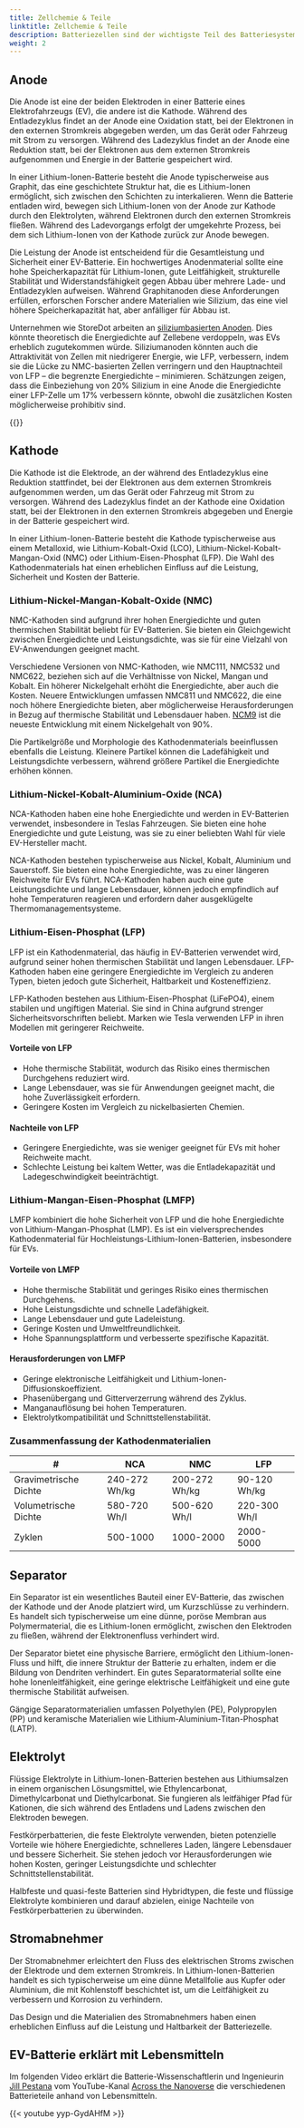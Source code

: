 ```yaml
---
title: Zellchemie & Teile
linktitle: Zellchemie & Teile
description: Batteriezellen sind der wichtigste Teil des Batteriesystems und der kritischste Faktor für sowohl Kosten als auch Leistung in Elektrofahrzeugen.
weight: 2
---
```

<!-- markdownlint-disable MD033 -->

## Anode

Die Anode ist eine der beiden Elektroden in einer Batterie eines Elektrofahrzeugs (EV), die andere ist die Kathode. Während des Entladezyklus findet an der Anode eine Oxidation statt, bei der Elektronen in den externen Stromkreis abgegeben werden, um das Gerät oder Fahrzeug mit Strom zu versorgen. Während des Ladezyklus findet an der Anode eine Reduktion statt, bei der Elektronen aus dem externen Stromkreis aufgenommen und Energie in der Batterie gespeichert wird.

In einer Lithium-Ionen-Batterie besteht die Anode typischerweise aus Graphit, das eine geschichtete Struktur hat, die es Lithium-Ionen ermöglicht, sich zwischen den Schichten zu interkalieren. Wenn die Batterie entladen wird, bewegen sich Lithium-Ionen von der Anode zur Kathode durch den Elektrolyten, während Elektronen durch den externen Stromkreis fließen. Während des Ladevorgangs erfolgt der umgekehrte Prozess, bei dem sich Lithium-Ionen von der Kathode zurück zur Anode bewegen.

Die Leistung der Anode ist entscheidend für die Gesamtleistung und Sicherheit einer EV-Batterie. Ein hochwertiges Anodenmaterial sollte eine hohe Speicherkapazität für Lithium-Ionen, gute Leitfähigkeit, strukturelle Stabilität und Widerstandsfähigkeit gegen Abbau über mehrere Lade- und Entladezyklen aufweisen. Während Graphitanoden diese Anforderungen erfüllen, erforschen Forscher andere Materialien wie Silizium, das eine viel höhere Speicherkapazität hat, aber anfälliger für Abbau ist.

Unternehmen wie StoreDot arbeiten an [siliziumbasierten Anoden](https://www.store-dot.com/blog/silicon-dominant-anodes-pave-the-way-for-future-li-ion-ev-batteries). Dies könnte theoretisch die Energiedichte auf Zellebene verdoppeln, was EVs erheblich zugutekommen würde. Siliziumanoden könnten auch die Attraktivität von Zellen mit niedrigerer Energie, wie LFP, verbessern, indem sie die Lücke zu NMC-basierten Zellen verringern und den Hauptnachteil von LFP – die begrenzte Energiedichte – minimieren. Schätzungen zeigen, dass die Einbeziehung von 20% Silizium in eine Anode die Energiedichte einer LFP-Zelle um 17% verbessern könnte, obwohl die zusätzlichen Kosten möglicherweise prohibitiv sind.

{{<evkxdisplayaddarticle />}}

## Kathode

Die Kathode ist die Elektrode, an der während des Entladezyklus eine Reduktion stattfindet, bei der Elektronen aus dem externen Stromkreis aufgenommen werden, um das Gerät oder Fahrzeug mit Strom zu versorgen. Während des Ladezyklus findet an der Kathode eine Oxidation statt, bei der Elektronen in den externen Stromkreis abgegeben und Energie in der Batterie gespeichert wird.

In einer Lithium-Ionen-Batterie besteht die Kathode typischerweise aus einem Metalloxid, wie Lithium-Kobalt-Oxid (LCO), Lithium-Nickel-Kobalt-Mangan-Oxid (NMC) oder Lithium-Eisen-Phosphat (LFP). Die Wahl des Kathodenmaterials hat einen erheblichen Einfluss auf die Leistung, Sicherheit und Kosten der Batterie.

### Lithium-Nickel-Mangan-Kobalt-Oxide (NMC)

NMC-Kathoden sind aufgrund ihrer hohen Energiedichte und guten thermischen Stabilität beliebt für EV-Batterien. Sie bieten ein Gleichgewicht zwischen Energiedichte und Leistungsdichte, was sie für eine Vielzahl von EV-Anwendungen geeignet macht.

Verschiedene Versionen von NMC-Kathoden, wie NMC111, NMC532 und NMC622, beziehen sich auf die Verhältnisse von Nickel, Mangan und Kobalt. Ein höherer Nickelgehalt erhöht die Energiedichte, aber auch die Kosten. Neuere Entwicklungen umfassen NMC811 und NMC622, die eine noch höhere Energiedichte bieten, aber möglicherweise Herausforderungen in Bezug auf thermische Stabilität und Lebensdauer haben. [NCM9](https://skinnonews.com/global/archives/14179) ist die neueste Entwicklung mit einem Nickelgehalt von 90%.

Die Partikelgröße und Morphologie des Kathodenmaterials beeinflussen ebenfalls die Leistung. Kleinere Partikel können die Ladefähigkeit und Leistungsdichte verbessern, während größere Partikel die Energiedichte erhöhen können.

### Lithium-Nickel-Kobalt-Aluminium-Oxide (NCA)

NCA-Kathoden haben eine hohe Energiedichte und werden in EV-Batterien verwendet, insbesondere in Teslas Fahrzeugen. Sie bieten eine hohe Energiedichte und gute Leistung, was sie zu einer beliebten Wahl für viele EV-Hersteller macht.

NCA-Kathoden bestehen typischerweise aus Nickel, Kobalt, Aluminium und Sauerstoff. Sie bieten eine hohe Energiedichte, was zu einer längeren Reichweite für EVs führt. NCA-Kathoden haben auch eine gute Leistungsdichte und lange Lebensdauer, können jedoch empfindlich auf hohe Temperaturen reagieren und erfordern daher ausgeklügelte Thermomanagementsysteme.

### Lithium-Eisen-Phosphat (LFP)

LFP ist ein Kathodenmaterial, das häufig in EV-Batterien verwendet wird, aufgrund seiner hohen thermischen Stabilität und langen Lebensdauer. LFP-Kathoden haben eine geringere Energiedichte im Vergleich zu anderen Typen, bieten jedoch gute Sicherheit, Haltbarkeit und Kosteneffizienz.

LFP-Kathoden bestehen aus Lithium-Eisen-Phosphat (LiFePO4), einem stabilen und ungiftigen Material. Sie sind in China aufgrund strenger Sicherheitsvorschriften beliebt. Marken wie Tesla verwenden LFP in ihren Modellen mit geringerer Reichweite.

#### Vorteile von LFP

- Hohe thermische Stabilität, wodurch das Risiko eines thermischen Durchgehens reduziert wird.
- Lange Lebensdauer, was sie für Anwendungen geeignet macht, die hohe Zuverlässigkeit erfordern.
- Geringere Kosten im Vergleich zu nickelbasierten Chemien.

#### Nachteile von LFP

- Geringere Energiedichte, was sie weniger geeignet für EVs mit hoher Reichweite macht.
- Schlechte Leistung bei kaltem Wetter, was die Entladekapazität und Ladegeschwindigkeit beeinträchtigt.

### Lithium-Mangan-Eisen-Phosphat (LMFP)

LMFP kombiniert die hohe Sicherheit von LFP und die hohe Energiedichte von Lithium-Mangan-Phosphat (LMP). Es ist ein vielversprechendes Kathodenmaterial für Hochleistungs-Lithium-Ionen-Batterien, insbesondere für EVs.

#### Vorteile von LMFP

- Hohe thermische Stabilität und geringes Risiko eines thermischen Durchgehens.
- Hohe Leistungsdichte und schnelle Ladefähigkeit.
- Lange Lebensdauer und gute Ladeleistung.
- Geringe Kosten und Umweltfreundlichkeit.
- Hohe Spannungsplattform und verbesserte spezifische Kapazität.

#### Herausforderungen von LMFP

- Geringe elektronische Leitfähigkeit und Lithium-Ionen-Diffusionskoeffizient.
- Phasenübergang und Gitterverzerrung während des Zyklus.
- Manganauflösung bei hohen Temperaturen.
- Elektrolytkompatibilität und Schnittstellenstabilität.

### Zusammenfassung der Kathodenmaterialien

<table class="table table-striped">
<thead>
<tr>
<th>#</th>
<th>NCA</th>
<th>NMC</th>
<th>LFP</th>
</tr>
</thead>
<tbody>
<tr>
<td>Gravimetrische Dichte</td>
<td>240-272 Wh/kg</td>
<td>200-272 Wh/kg</td>
<td>90-120 Wh/kg</td>
</tr>
<tr>
<td>Volumetrische Dichte</td>
<td>580-720 Wh/l</td>
<td>500-620 Wh/l</td>
<td>220-300 Wh/l</td>
</tr>
<tr>
<td>Zyklen</td>
<td>500-1000</td>
<td>1000-2000</td>
<td>2000-5000</td>
</tr>
</tbody>
</table>

## Separator

Ein Separator ist ein wesentliches Bauteil einer EV-Batterie, das zwischen der Kathode und der Anode platziert wird, um Kurzschlüsse zu verhindern. Es handelt sich typischerweise um eine dünne, poröse Membran aus Polymermaterial, die es Lithium-Ionen ermöglicht, zwischen den Elektroden zu fließen, während der Elektronenfluss verhindert wird.

Der Separator bietet eine physische Barriere, ermöglicht den Lithium-Ionen-Fluss und hilft, die innere Struktur der Batterie zu erhalten, indem er die Bildung von Dendriten verhindert. Ein gutes Separatormaterial sollte eine hohe Ionenleitfähigkeit, eine geringe elektrische Leitfähigkeit und eine gute thermische Stabilität aufweisen.

Gängige Separatormaterialien umfassen Polyethylen (PE), Polypropylen (PP) und keramische Materialien wie Lithium-Aluminium-Titan-Phosphat (LATP).

## Elektrolyt

Flüssige Elektrolyte in Lithium-Ionen-Batterien bestehen aus Lithiumsalzen in einem organischen Lösungsmittel, wie Ethylencarbonat, Dimethylcarbonat und Diethylcarbonat. Sie fungieren als leitfähiger Pfad für Kationen, die sich während des Entladens und Ladens zwischen den Elektroden bewegen.

Festkörperbatterien, die feste Elektrolyte verwenden, bieten potenzielle Vorteile wie höhere Energiedichte, schnelleres Laden, längere Lebensdauer und bessere Sicherheit. Sie stehen jedoch vor Herausforderungen wie hohen Kosten, geringer Leistungsdichte und schlechter Schnittstellenstabilität.

Halbfeste und quasi-feste Batterien sind Hybridtypen, die feste und flüssige Elektrolyte kombinieren und darauf abzielen, einige Nachteile von Festkörperbatterien zu überwinden.

## Stromabnehmer

Der Stromabnehmer erleichtert den Fluss des elektrischen Stroms zwischen der Elektrode und dem externen Stromkreis. In Lithium-Ionen-Batterien handelt es sich typischerweise um eine dünne Metallfolie aus Kupfer oder Aluminium, die mit Kohlenstoff beschichtet ist, um die Leitfähigkeit zu verbessern und Korrosion zu verhindern.

Das Design und die Materialien des Stromabnehmers haben einen erheblichen Einfluss auf die Leistung und Haltbarkeit der Batteriezelle.

## EV-Batterie erklärt mit Lebensmitteln

Im folgenden Video erklärt die Batterie-Wissenschaftlerin und Ingenieurin [Jill Pestana](https://www.linkedin.com/in/jillpestana/) vom YouTube-Kanal [Across the Nanoverse](https://www.youtube.com/@AcrosstheNanoverse) die verschiedenen Batterieteile anhand von Lebensmitteln.

{{< youtube yyp-GydAHfM >}}